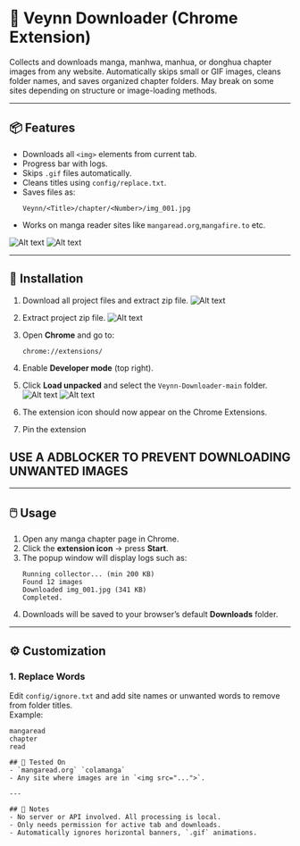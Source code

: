 # 🧩 Veynn Downloader (Chrome Extension)

Collects and downloads manga, manhwa, manhua, or donghua chapter images from any website.
Automatically skips small or GIF images, cleans folder names, and saves organized chapter folders.
May break on some sites depending on structure or image-loading methods.

---

## 📦 Features
- Downloads all `<img>` elements from current tab.
- Progress bar with logs. 
- Skips `.gif` files automatically.  
- Cleans titles using `config/replace.txt`.  
- Saves files as:
  ```
  Veynn/<Title>/chapter/<Number>/img_001.jpg
  ```
- Works on manga reader sites like `mangaread.org`,`mangafire.to` etc.

![Alt text](https://media.discordapp.net/attachments/1433507733323382814/1433893062001557575/Screenshot_2025-11-01_002615.png?ex=6906587a&is=690506fa&hm=ea9abb45a7e168da0dc7f6e8b904de8c4823f5f739d9a28ac1245521b7143cd3&=&format=webp&quality=lossless&width=1233&height=693)
![Alt text](https://media.discordapp.net/attachments/1433507733323382814/1433893062601605271/Screenshot_2025-11-01_002644.png?ex=6906587a&is=690506fa&hm=1f73444453b8d6fe73484c0fd9c0edb1e637dc6cbddd9ffa85034083cad3ddc3&=&format=webp&quality=lossless&width=528&height=691)

---

## 🧰 Installation

1. Download all project files and extract zip file.
![Alt text](https://media.discordapp.net/attachments/1433507733323382814/1433508288649105438/Screenshot_2.png?ex=6904f221&is=6903a0a1&hm=53272b2b2c403579c19db8c7c407c0081e397c4ef7c24cfa35512ce39dd5f8d3&=&format=webp&quality=lossless&width=1231&height=693)

2. Extract project zip file.
![Alt text](https://media.discordapp.net/attachments/1433507733323382814/1433507873341575240/Screenshot_2025-10-30_224920.png?ex=6904f1be&is=6903a03e&hm=5a5ee1268f0f3f01e911776c26702fb2eef07e7c9a860d3ed26447b9927df24d&=&format=webp&quality=lossless&width=1233&height=693)

3. Open **Chrome** and go to:
   ```
   chrome://extensions/
   ```

4. Enable **Developer mode** (top right).

5. Click **Load unpacked** and select the `Veynn-Downloader-main` folder.
![Alt text](https://media.discordapp.net/attachments/1433507733323382814/1433507872054055025/Screenshot_2025-10-30_225015.png?ex=6904f1bd&is=6903a03d&hm=dcc3d5c7451d5d4bbeff75b6f1c3e8b584e91818fb47936e1d40b9a42948fe4e&=&format=webp&quality=lossless&width=1233&height=693)
![Alt text](https://media.discordapp.net/attachments/1433507733323382814/1433507872486064169/Screenshot_2025-10-30_225045.png?ex=6904f1be&is=6903a03e&hm=8549488f6ccb892416e769a89726352e32eaa4564ccefca6289ef9b9075f4a16&=&format=webp&quality=lossless&width=1233&height=693)

6. The extension icon should now appear on the Chrome Extensions.

7. Pin the extension

## USE A ADBLOCKER TO PREVENT DOWNLOADING UNWANTED IMAGES

---

## 🖱️ Usage

1. Open any manga chapter page in Chrome.  
2. Click the **extension icon** → press **Start**.  
3. The popup window will display logs such as:
   ```
   Running collector... (min 200 KB)
   Found 12 images
   Downloaded img_001.jpg (341 KB)
   Completed.
   ```
4. Downloads will be saved to your browser’s default **Downloads** folder.

---

## ⚙️ Customization

### 1. Replace Words  
Edit `config/ignore.txt` and add site names or unwanted words to remove from folder titles.  
Example:
```
mangaread
chapter
read

## 🧪 Tested On
- `mangaread.org` `colamanga`
- Any site where images are in `<img src="...">`.

---

## 🧹 Notes
- No server or API involved. All processing is local.  
- Only needs permission for active tab and downloads.  
- Automatically ignores horizontal banners, `.gif` animations.



